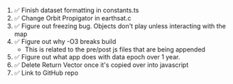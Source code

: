1. ✅ Finish dataset formatting in constants.ts
2. ✅ Change Orbit Propigator in earthsat.c
3. ✅ Figure out freezing bug. Objects don't play unless interacting with the map
4. ✅ Figure out why -O3 breaks build
   - This is related to the pre/post js files that are being appended
5. ✅ Figure out what app does with data epoch over 1 year.
6. ✅ Delete Return Vector once it's copied over into javascript
7. ✅ Link to GitHub repo